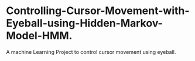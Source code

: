 # Controlling-Cursor-Movement-with-Eyeball-using-Hidden-Markov-Model-HMM.
A machine Learning Project to control cursor movement using eyeball.
